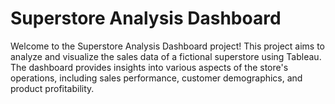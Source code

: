 # **Superstore Analysis Dashboard**  
Welcome to the Superstore Analysis Dashboard project! This project aims to analyze and visualize the sales data of a fictional superstore using Tableau. The dashboard provides insights into various aspects of the store's operations, including sales performance, customer demographics, and product profitability.
